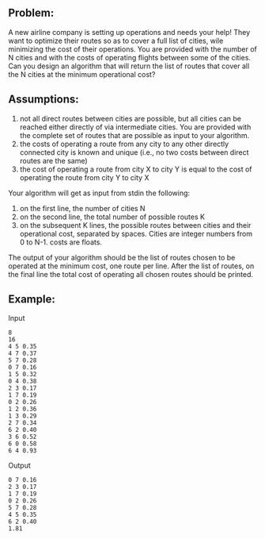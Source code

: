 Problem:
-------
A new airline company is setting up operations and needs your help! They want to optimize their routes so as to cover a full list of cities, wile minimizing the cost of their operations. 
You are provided with the number of N cities and with the costs of operating flights between some of the cities. 
Can you design an algorithm that will return the list of routes that cover all the N cities at the minimum operational cost? 

Assumptions: 
-------
1. not all direct routes between cities are possible, but all cities can be reached either directly of via intermediate cities. You are provided with the complete set of routes that are possible as input to your algorithm. 
2. the costs of operating a route from any city to any other directly connected city is known and unique (i.e., no two costs between direct routes are the same) 
3. the cost of operating a route from city X to city Y is equal to the cost of operating the route from city Y to city X 

Your algorithm will get as input from stdin the following: 
1. on the first line, the number of cities N 
2. on the second line, the total number of possible routes K 
3. on the subsequent K lines, the possible routes between cities and their operational cost, separated by spaces. Cities are integer numbers from 0 to N-1. costs are floats. 

The output of your algorithm should be the list of routes chosen to be operated at the minimum cost, one route per line. After the list of routes, on the final line the total cost of operating all chosen routes should be printed.  

Example: 
-------
Input 

    8 
    16 
    4 5 0.35 
    4 7 0.37 
    5 7 0.28 
    0 7 0.16 
    1 5 0.32 
    0 4 0.38 
    2 3 0.17 
    1 7 0.19 
    0 2 0.26 
    1 2 0.36 
    1 3 0.29 
    2 7 0.34 
    6 2 0.40 
    3 6 0.52 
    6 0 0.58 
    6 4 0.93 

Output 

    0 7 0.16 
    2 3 0.17 
    1 7 0.19 
    0 2 0.26 
    5 7 0.28 
    4 5 0.35 
    6 2 0.40 
    1.81
